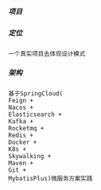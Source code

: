 ##### 项目

##### 定位

```
一个真实项目去体现设计模式
```

##### 架构

```
基于SpringCloud(
Feign + 
Nacos + 
Elasticsearch + 
Kafka + 
Rocketmq + 
Redis + 
Docker + 
K8s + 
Skywalking + 
Maven + 
Git + 
MybatisPlus)微服务方案实践
```